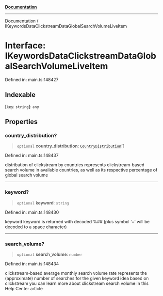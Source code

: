 [**Documentation**](../README.md)

***

[Documentation](../README.md) / IKeywordsDataClickstreamDataGlobalSearchVolumeLiveItem

# Interface: IKeywordsDataClickstreamDataGlobalSearchVolumeLiveItem

Defined in: main.ts:148427

## Indexable

\[`key`: `string`\]: `any`

## Properties

### country\_distribution?

> `optional` **country\_distribution**: [`CountryDistribution`](../classes/CountryDistribution.md)[]

Defined in: main.ts:148437

distribution of clickstream by countries
represents clickstream-based search volume in available countries, as well as its respective percentage of global search volume

***

### keyword?

> `optional` **keyword**: `string`

Defined in: main.ts:148430

keyword
keyword is returned with decoded %## (plus symbol ‘+’ will be decoded to a space character)

***

### search\_volume?

> `optional` **search\_volume**: `number`

Defined in: main.ts:148434

clickstream-based average monthly search volume rate
represents the (approximate) number of searches for the given keyword idea based on clickstream
you can learn more about clickstream search volume in this Help Center article
